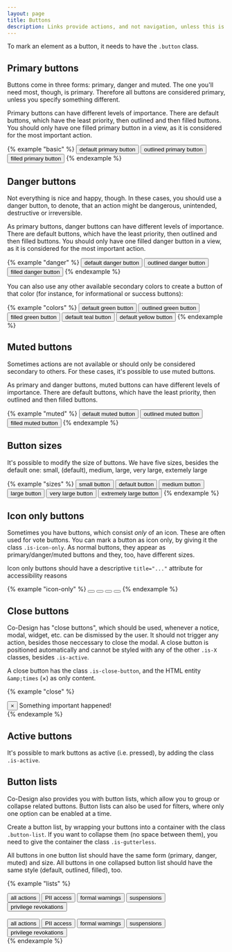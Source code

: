 ```yaml
---
layout: page
title: Buttons
description: Links provide actions, and not navigation, unless this is required after doing the action. If you want to provide navigaton, you should use <a href="components.links.html">links</a>.
---
```


To mark an element as a button, it needs to have the `.button` class.

## Primary buttons

Buttons come in three forms: primary, danger and muted. The one you'll need most, though, is primary. Therefore all buttons are considered primary, unless you specify something different.

Primary buttons can have different levels of importance. There are default buttons, which have the least priority, then outlined and then filled buttons. You should only have one filled primary button in a view, as it is considered for the most important action.

{% example "basic" %}
<button class="button">default primary button</button>
<button class="button is-outlined">outlined primary button</button>
<button class="button is-filled">filled primary button</button>
{% endexample %}


## Danger buttons

Not everything is nice and happy, though. In these cases, you should use a danger button, to denote, that an action might be dangerous, unintended, destructive or irreversible.

As primary buttons, danger buttons can have different levels of importance. There are default buttons, which have the least priority, then outlined and then filled buttons. You should only have one filled danger button in a view, as it is considered for the most important action.

{% example "danger" %}
<button class="button is-danger">default danger button</button>
<button class="button is-danger is-outlined">outlined danger button</button>
<button class="button is-danger is-filled">filled danger button</button>
{% endexample %}

You can also use any other available secondary colors to create a button of that color (for instance, for informational or success buttons):

{% example "colors" %}
<button class="button is-green">default green button</button>
<button class="button is-green is-outlined">outlined green button</button>
<button class="button is-green is-filled">filled green button</button>
<button class="button is-teal">default teal button</button>
<button class="button is-yellow">default yellow button</button>
{% endexample %}

## Muted buttons

Sometimes actions are not available or should only be considered secondary to others. For these cases, it's possible to use muted buttons.

As primary and danger buttons, muted buttons can have different levels of importance. There are default buttons, which have the least priority, then outlined and then filled buttons.

{% example "muted" %}
<button class="button is-muted">default muted button</button>
<button class="button is-muted is-outlined">outlined muted button</button>
<button class="button is-muted is-filled">filled muted button</button>
{% endexample %}

## Button sizes
      
It's possible to modify the size of buttons. We have five sizes, besides the default one: small, (default), medium, large, very large, extemely large

{% example "sizes" %}
<button class="button is-small">small button</button>
<button class="button">default button</button>
<button class="button is-medium">medium button</button>
<button class="button is-large">large button</button>
<button class="button is-very-large">very large button</button>
<button class="button is-extremely-large">extremely large button</button>
{% endexample %}

## Icon only buttons

Sometimes you have buttons, which consist *only* of an icon. These are often used for vote buttons. You can mark a button as icon only, by giving it the class `.is-icon-only`. As normal buttons, they appear as primary/danger/muted buttons and they, too, have different sizes.

Icon only buttons should have a descriptive `title="..."` attribute for accessibility reasons

{% example "icon-only" %}
<button class="button is-icon-only-button"><i class="fa fa-envelope"></i></button>
<button class="button is-icon-only-button is-extremely-large"><i class="fa fa-heart"></i></button>
<button class="button is-icon-only-button is-danger"><i class="fa fa-eye"></i></button>
<button class="button is-icon-only-button is-muted"><i class="fa fa-gear"></i></button>
{% endexample %}

## Close buttons

Co-Design has "close buttons", which should be used, whenever a notice, modal, widget, etc. can be dismissed by the user. It should not trigger any action, besides those neccessary to close the modal. A close button is positioned automatically and cannot be styled with any of the other `.is-X` classes, besides `.is-active`.

A close button has the class `.is-close-button`, and the HTML entity `&amp;times` (&times;) as only content.

{% example "close" %}
<div class="notice is-danger">
    <button class="button is-close-button">&times;</button>
    Something important happened!
</div>
{% endexample %}

## Active buttons

It's possible to mark buttons as active (i.e. pressed), by adding the class `.is-active`.

## Button lists

Co-Design also provides you with button lists, which allow you to group or collapse related buttons. Button lists can also be used for filters, where only one option can be enabled at a time.

Create a button list, by wrapping your buttons into a container with the class `.button-list`. If you want to collapse them (no space between them), you need to give the container the class `.is-gutterless`.

All buttons in one button list should have the same form (primary, danger, muted) and size. All buttons in one collapsed button list should have the same style (default, outlined, filled), too.

{% example "lists" %}
<div class="button-list">
    <button class="button is-outlined is-active">all actions</button>
    <button class="button is-outlined">PII access</button>
    <button class="button is-outlined">formal warnings</button>
    <button class="button is-outlined">suspensions</button>
    <button class="button is-outlined">privilege revokations</button>
</div>
<br>
<div class="button-list is-gutterless">
    <button class="button is-muted is-outlined is-active">all actions</button>
    <button class="button is-muted is-outlined">PII access</button>
    <button class="button is-muted is-outlined">formal warnings</button>
    <button class="button is-muted is-outlined">suspensions</button>
    <button class="button is-muted is-outlined">privilege revokations</button>
</div>
{% endexample %}